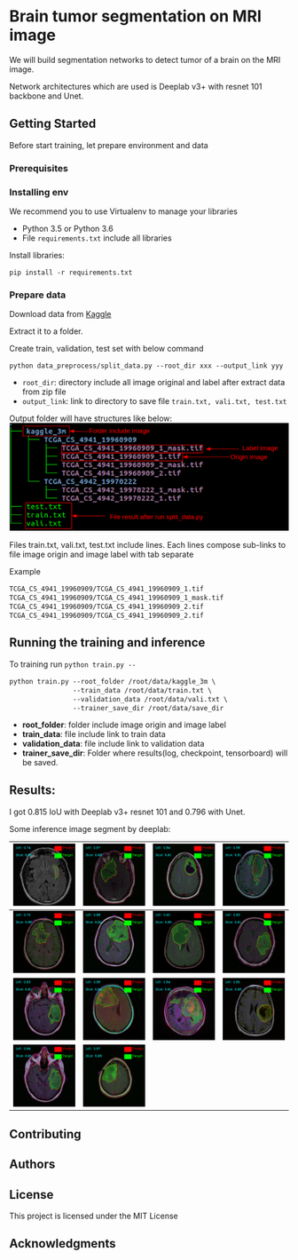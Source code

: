 # Brain tumor segmentation on MRI image 

We will build segmentation networks to detect tumor of a brain on the MRI image.

Network architectures which are used is Deeplab v3+ with resnet 101 backbone and Unet.
 

## Getting Started

Before start training, let prepare environment and data

### Prerequisites
### Installing env
We recommend you to use Virtualenv to manage your libraries
- Python 3.5 or Python 3.6
- File `requirements.txt` include all libraries 

Install libraries:
```
pip install -r requirements.txt
```

### Prepare data

Download data from  [Kaggle](https://www.kaggle.com/mateuszbuda/lgg-mri-segmentation)

Extract it to a folder. 

Create train, validation, test set with below command 

```
python data_preprocess/split_data.py --root_dir xxx --output_link yyy
```

- `root_dir`: directory include all image original and label after extract data from zip file
- `output_link`: link to directory to save file `train.txt, vali.txt, test.txt` 

Output folder will have structures like below:
![](images/data_structure.png)

Files train.txt, vali.txt, test.txt include lines. Each lines compose sub-links to file image origin and image label with tab separate

Example
```
TCGA_CS_4941_19960909/TCGA_CS_4941_19960909_1.tif   TCGA_CS_4941_19960909/TCGA_CS_4941_19960909_1_mask.tif
TCGA_CS_4941_19960909/TCGA_CS_4941_19960909_2.tif   TCGA_CS_4941_19960909/TCGA_CS_4941_19960909_2.tif
```
## Running the training and inference 

To training run `python train.py --`
```
python train.py --root_folder /root/data/kaggle_3m \
                --train_data /root/data/train.txt \
                --validation_data /root/data/vali.txt \
                --trainer_save_dir /root/data/save_dir
```
- **root_folder**: folder include image origin and image label
- **train_data**: file include link to train data
- **validation_data**: file include link to validation data
- **trainer_save_dir**: Folder where results(log, checkpoint, tensorboard) will be saved.

## Results:

I got 0.815 IoU with Deeplab v3+ resnet 101 and 0.796 with Unet.

Some inference image segment by deeplab: 

| ![](images/sample1.png) |![](images/sample2.png) | ![](images/sample3.png) | ![](images/sample4.png) |
:-------------------------:|:-------------------------:|:-------------------------:|:-------------------------:
| ![](images/sample5.png) |![](images/sample6.png) | ![](images/sample7.png) | ![](images/sample8.png) |
| ![](images/sample9.png) |![](images/sample10.png) | ![](images/sample11.png) | ![](images/sample12.png) |
| ![](images/sample13.png) |![](images/sample14.png) |  | |



## Contributing

## Authors


## License

This project is licensed under the MIT License

## Acknowledgments

